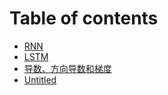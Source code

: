 # Table of contents

* [RNN](README.md)
* [LSTM](long-short-term-memory.md)
* [导数、方向导数和梯度](derivative-drectional-derivative-and-gradient.md)
* [Untitled](untitled.md)

